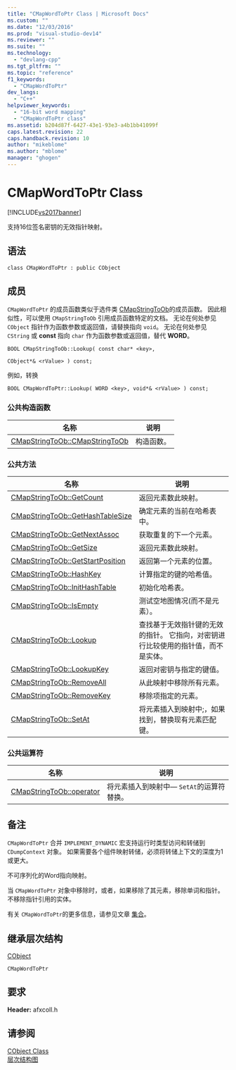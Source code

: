 ```yaml
---
title: "CMapWordToPtr Class | Microsoft Docs"
ms.custom: ""
ms.date: "12/03/2016"
ms.prod: "visual-studio-dev14"
ms.reviewer: ""
ms.suite: ""
ms.technology: 
  - "devlang-cpp"
ms.tgt_pltfrm: ""
ms.topic: "reference"
f1_keywords: 
  - "CMapWordToPtr"
dev_langs: 
  - "C++"
helpviewer_keywords: 
  - "16-bit word mapping"
  - "CMapWordToPtr class"
ms.assetid: b204d87f-6427-43e1-93e3-a4b1bb41099f
caps.latest.revision: 22
caps.handback.revision: 10
author: "mikeblome"
ms.author: "mblome"
manager: "ghogen"
---
```

# CMapWordToPtr Class
[!INCLUDE[vs2017banner](../../assembler/inline/includes/vs2017banner.md)]

支持16位签名密钥的无效指针映射。  
  
## 语法  
  
```  
class CMapWordToPtr : public CObject  
```  
  
## 成员  
 `CMapWordToPtr` 的成员函数类似于选件类 [CMapStringToOb](../../mfc/reference/cmapstringtoob-class.md)的成员函数。  因此相似性，可以使用 `CMapStringToOb` 引用成员函数特定的文档。  无论在何处参见 `CObject` 指针作为函数参数或返回值，请替换指向 `void`。  无论在何处参见 `CString` 或 **const** 指向 `char` 作为函数参数或返回值，替代 **WORD**。  
  
 `BOOL CMapStringToOb::Lookup( const char* <key>,`  
  
 `CObject*& <rValue> ) const;`  
  
 例如，转换  
  
 `BOOL CMapWordToPtr::Lookup( WORD <key>, void*& <rValue> ) const;`  
  
### 公共构造函数  
  
|名称|说明|  
|--------|--------|  
|[CMapStringToOb::CMapStringToOb](../Topic/CMapStringToOb::CMapStringToOb.md)|构造函数。|  
  
### 公共方法  
  
|名称|说明|  
|--------|--------|  
|[CMapStringToOb::GetCount](../Topic/CMapStringToOb::GetCount.md)|返回元素数此映射。|  
|[CMapStringToOb::GetHashTableSize](../Topic/CMapStringToOb::GetHashTableSize.md)|确定元素的当前在哈希表中。|  
|[CMapStringToOb::GetNextAssoc](../Topic/CMapStringToOb::GetNextAssoc.md)|获取重复的下一个元素。|  
|[CMapStringToOb::GetSize](../Topic/CMapStringToOb::GetSize.md)|返回元素数此映射。|  
|[CMapStringToOb::GetStartPosition](../Topic/CMapStringToOb::GetStartPosition.md)|返回第一个元素的位置。|  
|[CMapStringToOb::HashKey](../Topic/CMapStringToOb::HashKey.md)|计算指定的键的哈希值。|  
|[CMapStringToOb::InitHashTable](../Topic/CMapStringToOb::InitHashTable.md)|初始化哈希表。|  
|[CMapStringToOb::IsEmpty](../Topic/CMapStringToOb::IsEmpty.md)|测试空地图情况\(而不是元素）。|  
|[CMapStringToOb::Lookup](../Topic/CMapStringToOb::Lookup.md)|查找基于无效指针键的无效的指针。  它指向，对密钥进行比较使用的指针值，而不是实体。|  
|[CMapStringToOb::LookupKey](../Topic/CMapStringToOb::LookupKey.md)|返回对密钥与指定的键值。|  
|[CMapStringToOb::RemoveAll](../Topic/CMapStringToOb::RemoveAll.md)|从此映射中移除所有元素。|  
|[CMapStringToOb::RemoveKey](../Topic/CMapStringToOb::RemoveKey.md)|移除项指定的元素。|  
|[CMapStringToOb::SetAt](../Topic/CMapStringToOb::SetAt.md)|将元素插入到映射中;，如果找到，替换现有元素匹配键。|  
  
### 公共运算符  
  
|名称|说明|  
|--------|--------|  
|[CMapStringToOb::operator](../Topic/CMapStringToOb::operator.md)|将元素插入到映射中— `SetAt`的运算符替换。|  
  
## 备注  
 `CMapWordToPtr` 合并 `IMPLEMENT_DYNAMIC` 宏支持运行时类型访问和转储到 `CDumpContext` 对象。  如果需要各个组件映射转储，必须将转储上下文的深度为1或更大。  
  
 不可序列化的Word指向映射。  
  
 当 `CMapWordToPtr` 对象中移除时，或者，如果移除了其元素，移除单词和指针。  不移除指针引用的实体。  
  
 有关 `CMapWordToPtr`的更多信息，请参见文章 [集合](../../mfc/collections.md)。  
  
## 继承层次结构  
 [CObject](../../mfc/reference/cobject-class.md)  
  
 `CMapWordToPtr`  
  
## 要求  
 **Header:** afxcoll.h  
  
## 请参阅  
 [CObject Class](../../mfc/reference/cobject-class.md)   
 [层次结构图](../../mfc/hierarchy-chart.md)